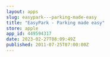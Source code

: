 ```yaml
---
layout: apps
slug: easypark---parking-made-easy
title: "EasyPark - Parking made easy"
store: apple
app_id: 449594317
date: 2023-02-27T08:09:49Z
published: 2011-07-25T07:00:00Z
---
```

